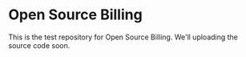 Open Source Billing
===

This is the test repository for Open Source Billing. We'll uploading the source code soon.
